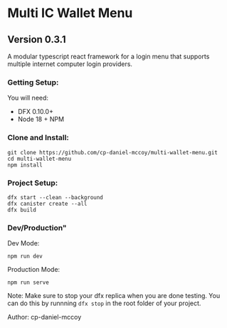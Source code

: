 # Multi IC Wallet Menu
## Version 0.3.1

A modular typescript react framework for a login menu that supports multiple internet computer login providers.

### Getting Setup:

You will need:

* DFX 0.10.0+
* Node 18 + NPM

### Clone and Install:

```
git clone https://github.com/cp-daniel-mccoy/multi-wallet-menu.git
cd multi-wallet-menu
npm install
```

### Project Setup:

```
dfx start --clean --background
dfx canister create --all
dfx build
```

### Dev/Production"

Dev Mode:
```
npm run dev
```

Production Mode:
```
npm run serve
```

Note: Make sure to stop your dfx replica when you are done testing. You can do this by runnning `dfx stop` in the root folder of your project.

Author: cp-daniel-mccoy

